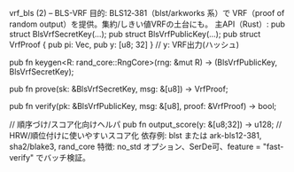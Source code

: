vrf_bls (2) – BLS-VRF
目的: BLS12‑381（blst/arkworks 系）で VRF（proof of random output）を提供。集約/しきい値VRFの土台にも。
主API（Rust）:
pub struct BlsVrfSecretKey(...);
pub struct BlsVrfPublicKey(...);
pub struct VrfProof { pub pi: Vec<u8>, pub y: [u8; 32] } // y: VRF出力(ハッシュ)

pub fn keygen<R: rand_core::RngCore>(rng: &mut R) -> (BlsVrfPublicKey, BlsVrfSecretKey);

pub fn prove(sk: &BlsVrfSecretKey, msg: &[u8]) -> VrfProof;

pub fn verify(pk: &BlsVrfPublicKey, msg: &[u8], proof: &VrfProof) -> bool;

// 順序づけ/スコア化向けヘルパ
pub fn output_score(y: &[u8;32]) -> u128;   // HRW/順位付けに使いやすいスコア化
依存例: blst または ark-bls12-381, sha2/blake3, rand_core
特徴: no_std オプション、SerDe可、feature = "fast-verify" でバッチ検証。